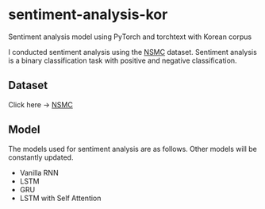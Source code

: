 # sentiment-analysis-kor
Sentiment analysis model using PyTorch and torchtext with Korean corpus

I conducted sentiment analysis using the [NSMC](https://github.com/e9t/nsmc) dataset. Sentiment analysis is a binary classification task with positive and negative classification.

## Dataset
Click here -> [NSMC](https://github.com/e9t/nsmc)

## Model
The models used for sentiment analysis are as follows.
Other models will be constantly updated.

- Vanilla RNN
- LSTM
- GRU
- LSTM with Self Attention
